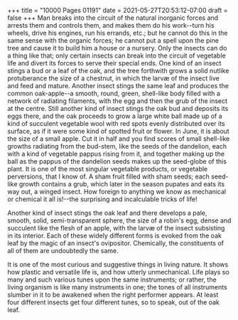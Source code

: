 +++
title = "10000 Pages 01191"
date = 2021-05-27T20:53:12-07:00
draft = false
+++
Man breaks into the circuit of the natural inorganic forces and arrests them and controls them, and makes them do his work--turn his wheels, drive his engines, run his errands, etc.; but he cannot do this in the same sense with the organic forces; he cannot put a spell upon the pine tree and cause it to build him a house or a nursery. Only the insects can do a thing like that; only certain insects can break into the circuit of vegetable life and divert its forces to serve their special ends. One kind of an insect stings a bud or a leaf of the oak, and the tree forthwith grows a solid nutlike protuberance the size of a chestnut, in which the larvæ of the insect live and feed and mature. Another insect stings the same leaf and produces the common oak-apple--a smooth, round, green, shell-like body filled with a network of radiating filaments, with the egg and then the grub of the insect at the centre. Still another kind of insect stings the oak bud and deposits its eggs there, and the oak proceeds to grow a large white ball made up of a kind of succulent vegetable wool with red spots evenly distributed over its surface, as if it were some kind of spotted fruit or flower. In June, it is about the size of a small apple. Cut it in half and you find scores of small shell-like growths radiating from the bud-stem, like the seeds of the dandelion, each with a kind of vegetable pappus rising from it, and together making up the ball as the pappus of the dandelion seeds makes up the seed-globe of this plant. It is one of the most singular vegetable products, or vegetable perversions, that I know of. A sham fruit filled with sham seeds; each seed-like growth contains a grub, which later in the season pupates and eats its way out, a winged insect. How foreign to anything we know as mechanical or chemical it all is!--the surprising and incalculable tricks of life!

Another kind of insect stings the oak leaf and there develops a pale, smooth, solid, semi-transparent sphere, the size of a robin's egg, dense and succulent like the flesh of an apple, with the larvæ of the insect subsisting in its interior. Each of these widely different forms is evoked from the oak leaf by the magic of an insect's ovipositor. Chemically, the constituents of all of them are undoubtedly the same.

It is one of the most curious and suggestive things in living nature. It shows how plastic and versatile life is, and how utterly unmechanical. Life plays so many and such various tunes upon the same instruments; or rather, the living organism is like many instruments in one; the tones of all instruments slumber in it to be awakened when the right performer appears. At least four different insects get four different tunes, so to speak, out of the oak leaf.

